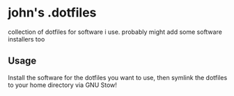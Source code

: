 # john's .dotfiles

collection of dotfiles for software i use. probably might add some software installers too

## Usage

Install the software for the dotfiles you want to use, then symlink the dotfiles to your home directory via GNU Stow!
